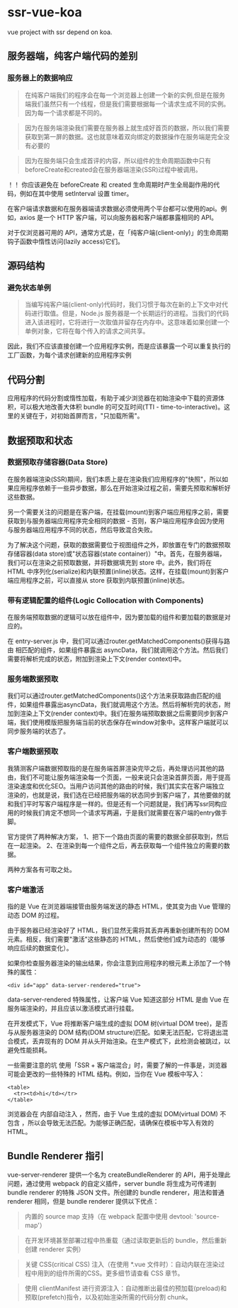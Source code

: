 # ssr-vue-koa

vue project with ssr depend on koa.



## 服务器端，纯客户端代码的差别

### 服务器上的数据响应


> 在纯客户端我们的程序会在每一个浏览器上创建一个新的实例,但是在服务端我们虽然只有一个线程，但是我们需要根据每一个请求生成不同的实例。因为每一个请求都是不同的。

> 因为在服务端渲染我们需要在服务器上就生成好首页的数据，所以我们需要获取到第一屏的数据。这也就意味着双向绑定的数据操作在服务端是完全没有必要的

> 因为在服务端只会生成首评的内容，所以组件的生命周期函数中只有beforeCreate和created会在服务器端渲染(SSR)过程中被调用。

！！ 你应该避免在 beforeCreate 和 created 生命周期时产生全局副作用的代码，例如在其中使用 setInterval 设置 timer。

在客户端请求数据和在服务器端请求数据必须使用两个平台都可以使用的api。例如，axios 是一个 HTTP 客户端，可以向服务器和客户端都暴露相同的 API。

对于仅浏览器可用的 API，通常方式是，在「纯客户端(client-only)」的生命周期钩子函数中惰性访问(lazily access)它们。

 
## 源码结构

### 避免状态单例


> 当编写纯客户端(client-only)代码时，我们习惯于每次在新的上下文中对代码进行取值。但是，Node.js 服务器是一个长期运行的进程。当我们的代码进入该进程时，它将进行一次取值并留存在内存中。这意味着如果创建一个单例对象，它将在每个传入的请求之间共享。


因此，我们不应该直接创建一个应用程序实例，而是应该暴露一个可以重复执行的工厂函数，为每个请求创建新的应用程序实例

## 代码分割


应用程序的代码分割或惰性加载，有助于减少浏览器在初始渲染中下载的资源体积，可以极大地改善大体积 bundle 的可交互时间(TTI - time-to-interactive)。这里的关键在于，对初始首屏而言，"只加载所需"。



## 数据预取和状态

### 数据预取存储容器(Data Store)

在服务器端渲染(SSR)期间，我们本质上是在渲染我们应用程序的"快照"，所以如果应用程序依赖于一些异步数据，那么在开始渲染过程之前，需要先预取和解析好这些数据。

另一个需要关注的问题是在客户端，在挂载(mount)到客户端应用程序之前，需要获取到与服务器端应用程序完全相同的数据 - 否则，客户端应用程序会因为使用与服务器端应用程序不同的状态，然后导致混合失败。

为了解决这个问题，获取的数据需要位于视图组件之外，即放置在专门的数据预取存储容器(data store)或"状态容器(state container)）"中。首先，在服务器端，我们可以在渲染之前预取数据，并将数据填充到 store 中。此外，我们将在 HTML 中序列化(serialize)和内联预置(inline)状态。这样，在挂载(mount)到客户端应用程序之前，可以直接从 store 获取到内联预置(inline)状态。

### 带有逻辑配置的组件(Logic Collocation with Components)

在服务端预取数据的逻辑可以放在组件中，因为要加载的组件和要加载的数据是对应的。

在 entry-server.js 中，我们可以通过router.getMatchedComponents()获得与路由  相匹配的组件，如果组件暴露出 asyncData，我们就调用这个方法。然后我们需要将解析完成的状态，附加到渲染上下文(render context)中。

### 服务端数据预取

我们可以通过router.getMatchedComponents()这个方法来获取路由匹配的组件，如果组件暴露出asyncData，我们就调用这个方法。然后将解析完的状态，附加到渲染上下文(render context)中。我们在服务端预取数据之后需要同步到客户端，我们使用模版把服务端当前的状态保存在window对象中。这样客户端就可以同步服务端的状态了。

### 客户端数据预取

我猜测客户端数据预取指的是在服务端首屏渲染完毕之后，再处理访问其他的路由，我们不可能让服务端渲染每一个页面，一般来说只会渲染首屏页面，用于提高渲染速度和优化SEO。当用户访问其他的路由的时候，我们其实实在客户端独立渲染的，也就是说，我们选在已经把服务端的状态同步到客户端了，其他要做的就和我们平时写客户端程序是一样的。但是还有一个问题就是，我们再写ssr同构应用的时候我们肯定不想同一个请求写两遍，于是我们就需要在客户端的entry做手脚。

官方提供了两种解决方案，
1、把下一个路由页面的需要的数据全部获取到，然后在一起渲染。
2、在渲染到每一个组件之后，再去获取每一个组件独立的需要的数据。

两种方案各有可取之处。

### 客户端激活

指的是 Vue 在浏览器端接管由服务端发送的静态 HTML，使其变为由 Vue 管理的动态 DOM 的过程。

由于服务器已经渲染好了 HTML，我们显然无需将其丢弃再重新创建所有的 DOM 元素。相反，我们需要"激活"这些静态的 HTML，然后使他们成为动态的（能够响应后续的数据变化）。

如果你检查服务器渲染的输出结果，你会注意到应用程序的根元素上添加了一个特殊的属性：

```
<div id="app" data-server-rendered="true">
```

data-server-rendered 特殊属性，让客户端 Vue 知道这部分 HTML 是由 Vue 在服务端渲染的，并且应该以激活模式进行挂载。



在开发模式下，Vue 将推断客户端生成的虚拟 DOM 树(virtual DOM tree)，是否与从服务器渲染的 DOM 结构(DOM structure)匹配。如果无法匹配，它将退出混合模式，丢弃现有的 DOM 并从头开始渲染。在生产模式下，此检测会被跳过，以避免性能损耗。

一些需要注意的坑
使用「SSR + 客户端混合」时，需要了解的一件事是，浏览器可能会更改的一些特殊的 HTML 结构。例如，当你在 Vue 模板中写入：
```
<table>
  <tr><td>hi</td></tr>
</table>
```
浏览器会在 <table> 内部自动注入 <tbody>，然而，由于 Vue 生成的虚拟 DOM(virtual DOM) 不包含 <tbody>，所以会导致无法匹配。为能够正确匹配，请确保在模板中写入有效的 HTML。


## Bundle Renderer 指引

vue-server-renderer 提供一个名为 createBundleRenderer 的 API，用于处理此问题，通过使用 webpack 的自定义插件，server bundle 将生成为可传递到 bundle renderer 的特殊 JSON 文件。所创建的 bundle renderer，用法和普通 renderer 相同，但是 bundle renderer 提供以下优点：

> 内置的 source map 支持（在 webpack 配置中使用 devtool: 'source-map'）

> 在开发环境甚至部署过程中热重载（通过读取更新后的 bundle，然后重新创建 renderer 实例）

> 关键 CSS(critical CSS) 注入（在使用 *.vue 文件时）：自动内联在渲染过程中用到的组件所需的CSS。更多细节请查看 CSS 章节。

> 使用 clientManifest 进行资源注入：自动推断出最佳的预加载(preload)和预取(prefetch)指令，以及初始渲染所需的代码分割 chunk。

